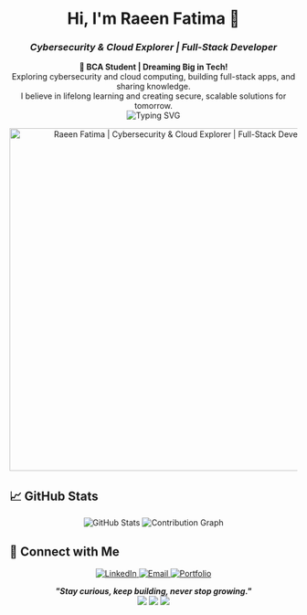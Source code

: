 <h1 align="center">Hi, I'm Raeen Fatima 👋</h1>
<h3 align="center"><i>Cybersecurity & Cloud Explorer | Full-Stack Developer</i></h3>



<p align="center">
  <b>🚀 BCA Student | Dreaming Big in Tech!</b><br>
  Exploring cybersecurity and cloud computing, building full-stack apps, and sharing knowledge.<br>
  I believe in lifelong learning and creating secure, scalable solutions for tomorrow.<br>
  <img src="https://readme-typing-svg.demolab.com?font=Fira+Code&size=22&duration=2500&pause=1100&color=20B2AA&center=true&vCenter=true&width=380&lines=Cybersecurity+Explorer;Cloud+Computing+Enthusiast;Full-Stack+Developer;Tech+Learner+%26+Sharer" alt="Typing SVG" />
</p>
<!-- Animated Banner -->
<p align="center">
  <img src="https://i.pinimg.com/originals/81/29/92/812992f44a2cd6e6787b8b61209abf48.png?nii=t" alt="Raeen Fatima | Cybersecurity & Cloud Explorer | Full-Stack Developer" width="600"/>
</p>









## 📈 GitHub Stats

<p align="center">
  <img src="https://github-readme-stats.vercel.app/api?username=raeen-fatima&show_icons=true&theme=radical" alt="GitHub Stats"/>
  <!-- <img src="https://github-readme-streak-stats.herokuapp.com/?user=raeen-fatima&theme=radical" alt="GitHub Streak"/> -->
  <img src="https://github-readme-activity-graph.vercel.app/graph?username=raeen-fatima&theme=react-dark" alt="Contribution Graph"/>
  <!-- <img src="https://github-readme-stats.vercel.app/api/top-langs/?username=raeen-fatima&theme=radical&layout=compact" alt="Top Languages"/> -->
</p>



## 🤝 Connect with Me

<p align="center">
  <a href="https://www.linkedin.com/in/raeen-fatima/" target="_blank">
    <img src="https://img.shields.io/badge/LinkedIn-0A66C2?style=for-the-badge&logo=linkedin&logoColor=white" alt="LinkedIn"/>
  </a>
  <a href="mailto:raeenfatima09@gmail.com" target="_blank">
    <img src="https://img.shields.io/badge/Email-D14836?style=for-the-badge&logo=gmail&logoColor=white" alt="Email"/>
  </a>
  <a href="https://raeen-fatima.github.io/Raeen-s-Portfolio/" target="_blank">
    <img src="https://img.shields.io/badge/Portfolio-FF4088?style=for-the-badge&logo=google-chrome&logoColor=white" alt="Portfolio"/>
  </a>
</p>


<p align="center">
  <b><i>"Stay curious, keep building, never stop growing."</i></b>
  <br>
  <img src="https://img.icons8.com/color/48/000000/cyber-security.png"/>
  <img src="https://img.icons8.com/color/48/000000/cloud.png"/>
  <img src="https://img.icons8.com/color/48/000000/source-code.png"/>
</p>

<!-- 
Tip: Replace image/GIF URLs with your own hosted visuals for full customization!
Visit https://skillicons.dev/ for more skill badge icons.
-->
